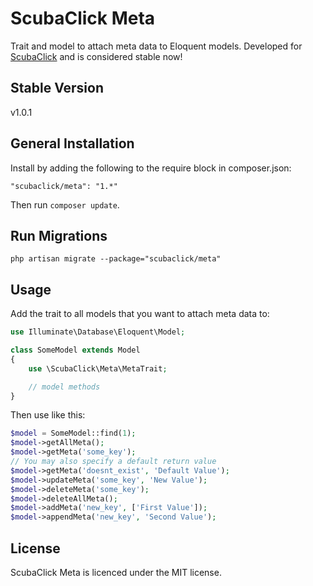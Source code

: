 ScubaClick Meta
===============

Trait and model to attach meta data to Eloquent models.
Developed for [ScubaClick](http://scubaclick.com) and is considered stable now!

Stable Version
--------------
v1.0.1

General Installation
--------------------

Install by adding the following to the require block in composer.json:
```
"scubaclick/meta": "1.*"
```

Then run `composer update`.

Run Migrations
--------------

```
php artisan migrate --package="scubaclick/meta"

```

Usage
-----

Add the trait to all models that you want to attach meta data to:

```php
use Illuminate\Database\Eloquent\Model;

class SomeModel extends Model
{
    use \ScubaClick\Meta\MetaTrait;

    // model methods
}
```

Then use like this:

```php
$model = SomeModel::find(1);
$model->getAllMeta();
$model->getMeta('some_key');
// You may also specify a default return value
$model->getMeta('doesnt_exist', 'Default Value');
$model->updateMeta('some_key', 'New Value');
$model->deleteMeta('some_key');
$model->deleteAllMeta();
$model->addMeta('new_key', ['First Value']);
$model->appendMeta('new_key', 'Second Value');
```

License
-------

ScubaClick Meta is licenced under the MIT license.
